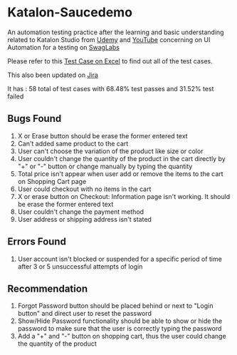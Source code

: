# Katalon-Saucedemo

An automation testing practice after the learning and basic understanding related to Katalon Studio from [Udemy](https://www.udemy.com/course/testerbootcamp/) and [YouTube](https://www.youtube.com/watch?v=7-oueBt1yhQ&list=PLhW3qG5bs-L-yy1HtdxKcp-blmG5qeWgg) concerning on UI Automation for a testing on [SwagLabs](https://www.saucedemo.com/) 

Please refer to this [Test Case on Excel](https://docs.google.com/spreadsheets/d/10S85yBWPklohVkli4r-FxeJplkhSJw0lWHvSv8-EN4k/edit#gid=0) to find out all of the test cases.

This also been updated on [Jira](https://eadiani.atlassian.net/jira/software/c/projects/PSD/boards/7/backlog?atlOrigin=eyJpIjoiOTY2ZGNkZjA5NWZmNGNkYThiYWUyNTJiNGU4MmE1N2UiLCJwIjoiaiJ9)

It has :
58 total of test cases
with 68.48% test passes
and 31.52% test failed

## Bugs Found
1. X or Erase button should be erase the former entered text
2. Can't added same product to the cart
3. User can't choose the variation of the product like size or color
4. User couldn't change the quantity of the product in the cart directly by "+" or "-" button or change manually by typing the quantity
5. Total price isn't appear when user add or remove the items to the cart on Shopping Cart page
6. User could checkout with no items in the cart
7. X or erase button on Checkout: Information page isn't working. It should be erase the former entered text
8. User couldn't change the payment method
9. User address or shipping address isn't stated


## Errors Found
1. User account isn't blocked or suspended for a specific period of time after 3 or 5 unsuccessful attempts of login

## Recommendation
1. Forgot Password button should be placed behind or next to "Login button" and direct user to reset the password
2. Show/Hide Password functionality should be able to show or hide the password to make sure that the user is correctly typing the password
3. Add a "+" and "-" button on shopping cart, thus the user could change the quantity of the product

